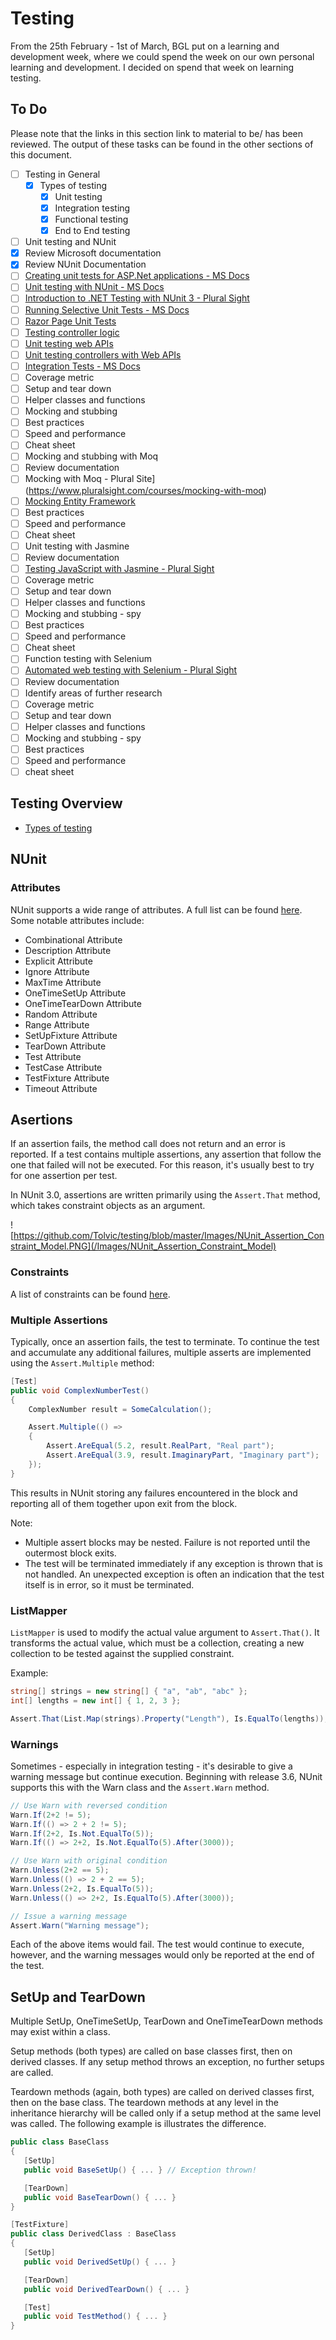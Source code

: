 # Testing
From the 25th February - 1st of March, BGL put on a learning and development week, where we could spend the week on our own personal learning and development. I decided on spend that week on learning testing.

## To Do
Please note that the links in this section link to material to be/ has been reviewed. The output of these tasks can be found in the other sections of this document.

- [ ] Testing in General
  - [x] Types of testing
    - [x] Unit testing
    - [x] Integration testing
    - [x] Functional testing
    - [x] End to End testing
- [ ] Unit testing and NUnit
 - [x] Review Microsoft documentation
 - [x] Review NUnit Documentation
 - [ ] [Creating unit tests for ASP.Net applications - MS Docs](https://docs.microsoft.com/en-us/aspnet/mvc/overview/older-versions-1/unit-testing/creating-unit-tests-for-asp-net-mvc-applications-cs )
 - [ ] [Unit testing with NUnit - MS Docs](https://docs.microsoft.com/en-gb/dotnet/core/testing/unit-testing-with-nunit?view=aspnetcore-2.2)
 - [ ] [Introduction to .NET Testing with NUnit 3 - Plural Sight](https://www.pluralsight.com/courses/nunit-3-dotnet-testing-introduction)
 - [ ] [Running Selective Unit Tests - MS Docs](https://docs.microsoft.com/en-gb/dotnet/core/testing/selective-unit-tests?view=aspnetcore-2.2)
 - [ ] [Razor Page Unit Tests](https://docs.microsoft.com/en-gb/aspnet/core/test/razor-pages-tests?view=aspnetcore-2.2)
 - [ ] [Testing controller logic](https://docs.microsoft.com/en-gb/aspnet/core/mvc/controllers/testing?view=aspnetcore-2.2)
 - [ ] [Unit testing web APIs](https://docs.microsoft.com/en-us/aspnet/web-api/overview/testing-and-debugging/unit-testing-with-aspnet-web-api)
 - [ ] [Unit testing controllers with Web APIs](https://docs.microsoft.com/en-us/aspnet/web-api/overview/testing-and-debugging/unit-testing-controllers-in-web-api)
  - [ ] [Integration Tests - MS Docs](https://docs.microsoft.com/en-gb/aspnet/core/test/integration-tests?view=aspnetcore-2.2)
 - [ ] Coverage metric
 - [ ] Setup and tear down
 - [ ] Helper classes and functions
 - [ ] Mocking and stubbing
 - [ ] Best practices
 - [ ] Speed and performance
 - [ ] Cheat sheet
- [ ] Mocking and stubbing with Moq
 - [ ] Review documentation
 - [ ] Mocking with Moq - Plural Site](https://www.pluralsight.com/courses/mocking-with-moq)
 - [ ] [Mocking Entity Framework](https://docs.microsoft.com/en-us/aspnet/web-api/overview/testing-and-debugging/unit-testing-controllers-in-web-api)
 - [ ] Best practices
 - [ ] Speed and performance
 - [ ] Cheat sheet
- [ ] Unit testing with Jasmine
 - [ ] Review documentation
 - [ ] [Testing JavaScript with Jasmine - Plural Sight ](https://www.pluralsight.com/courses/javascript-jasmine-typescript)
 - [ ] Coverage metric
 - [ ] Setup and tear down
 - [ ] Helper classes and functions
 - [ ] Mocking and stubbing - spy
 - [ ] Best practices
 - [ ] Speed and performance
 - [ ] Cheat sheet
- [ ] Function testing with Selenium
 - [ ] [Automated web testing with Selenium - Plural Sight](https://www.pluralsight.com/courses/selenium)
 - [ ] Review documentation
 - [ ] Identify areas of further research
 - [ ] Coverage metric
 - [ ] Setup and tear down
 - [ ] Helper classes and functions
 - [ ] Mocking and stubbing - spy
 - [ ] Best practices
 - [ ] Speed and performance
 - [ ] cheat sheet

## Testing Overview
* [Types of testing](/Notes/testing-types.md)

## NUnit
### Attributes
NUnit supports a wide range of attributes. A full list can be found [here](https://github.com/nunit/docs/wiki/Attributes). Some notable attributes include:
* Combinational Attribute
* Description Attribute
* Explicit Attribute
* Ignore Attribute
* MaxTime Attribute
* OneTimeSetUp Attribute
* OneTimeTearDown Attribute
* Random Attribute
* Range Attribute
* SetUpFixture Attribute
* TearDown Attribute
* Test Attribute
* TestCase Attribute
* TestFixture Attribute
* Timeout Attribute

## Asertions
If an assertion fails, the method call does not return and an error is reported. If a test contains multiple assertions, any assertion that follow the one that failed will not be executed. For this reason, it's usually best to try for one assertion per test.

In NUnit 3.0, assertions are written primarily using the `Assert.That` method, which takes constraint objects as an argument.

![https://github.com/Tolvic/testing/blob/master/Images/NUnit_Assertion_Constraint_Model.PNG](/Images/NUnit_Assertion_Constraint_Model)

### Constraints
A list of constraints can be found [here](https://github.com/nunit/docs/wiki/Constraints).

### Multiple Assertions
Typically, once an assertion fails, the test to terminate.
To continue the test and accumulate any additional failures, multiple asserts are implemented using the `Assert.Multiple` method:

```csharp
[Test]
public void ComplexNumberTest()
{
    ComplexNumber result = SomeCalculation();

    Assert.Multiple(() =>
    {
        Assert.AreEqual(5.2, result.RealPart, "Real part");
        Assert.AreEqual(3.9, result.ImaginaryPart, "Imaginary part");
    });
}
```

This results in NUnit storing any failures encountered in the block and reporting all of them together upon exit from the block.

Note:
* Multiple assert blocks may be nested. Failure is not reported until the outermost block exits.
* The test will be terminated immediately if any exception is thrown that is not handled. An unexpected exception is often an indication that the test itself is in error, so it must be terminated.

### ListMapper
`ListMapper` is used to modify the actual value argument to `Assert.That()`. It transforms the actual value, which must be a collection, creating a new collection to be tested against the supplied constraint.

Example:

```csharp
string[] strings = new string[] { "a", "ab", "abc" };
int[] lengths = new int[] { 1, 2, 3 };

Assert.That(List.Map(strings).Property("Length"), Is.EqualTo(lengths));
```

### Warnings
Sometimes - especially in integration testing - it's desirable to give a warning message but continue execution. Beginning with release 3.6, NUnit supports this with the Warn class and the `Assert.Warn` method.

```csharp
// Use Warn with reversed condition
Warn.If(2+2 != 5);
Warn.If(() => 2 + 2 != 5);
Warn.If(2+2, Is.Not.EqualTo(5));
Warn.If(() => 2+2, Is.Not.EqualTo(5).After(3000));

// Use Warn with original condition
Warn.Unless(2+2 == 5);
Warn.Unless(() => 2 + 2 == 5);
Warn.Unless(2+2, Is.EqualTo(5));
Warn.Unless(() => 2+2, Is.EqualTo(5).After(3000));

// Issue a warning message
Assert.Warn("Warning message");
```

Each of the above items would fail. The test would continue to execute, however, and the warning messages would only be reported at the end of the test.

## SetUp and TearDown
Multiple SetUp, OneTimeSetUp, TearDown and OneTimeTearDown methods may exist within a class.

Setup methods (both types) are called on base classes first, then on derived classes. If any setup method throws an exception, no further setups are called.

Teardown methods (again, both types) are called on derived classes first, then on the base class. The teardown methods at any level in the inheritance hierarchy will be called only if a setup method at the same level was called. The following example is illustrates the difference.

```csharp
public class BaseClass
{
   [SetUp]
   public void BaseSetUp() { ... } // Exception thrown!

   [TearDown]
   public void BaseTearDown() { ... }
}

[TestFixture]
public class DerivedClass : BaseClass
{
   [SetUp]
   public void DerivedSetUp() { ... }

   [TearDown]
   public void DerivedTearDown() { ... }

   [Test]
   public void TestMethod() { ... }
}
```
